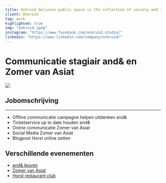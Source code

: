 ```yaml
---
title: Onkruid believes public space is the reflection of society and its collective culture. 
client: Onkruid
tag: work
highlighted: true
img: "onkruid.jpeg"
instagram: "https://www.facebook.com/onkruid.studio/"
linkedin: "https://www.linkedin.com/company/onkruid/"
---
```



<div class="markdown__page">

# Communicatie stagiair and& en Zomer van Asiat 

<img class='markdown__work' src="../../static/images/work/onkruid2020.jpg"  />



## Jobomschrijving 
---

- Offline communicatie campagne helpen uitdenken and& 
- Ticketservice up to date houden and&
- Online communicatie Zomer van Asiat
- Social Media Zomer van Asiat 
- Blogpost Horst online zetten 


## Verschillende evenementen ##
- [and& leuven](https://www.andleuven.com/nl)
- [Zomer van Asiat](https://zomervanasiat.be/)
- [Horst restaurant club](https://www.horstartsandmusic.com/)
</div>


